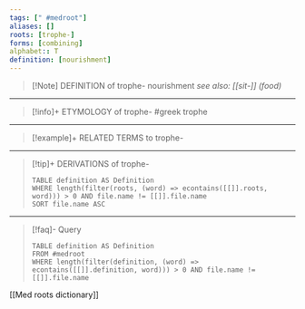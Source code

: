 ```yaml
---
tags: [" #medroot"]
aliases: []
roots: [trophe-]
forms: [combining]
alphabet:: T
definition: [nourishment]
---
```

>[!Note] DEFINITION of trophe-
>nourishment
>*see also: [[sit-]] (food)*
_____
>[!info]+ ETYMOLOGY of trophe-
>#greek trophe
_____
>[!example]+ RELATED TERMS to trophe-
>
_____
>[!tip]+ DERIVATIONS of trophe-
>```dataview
>TABLE definition AS Definition 
>WHERE length(filter(roots, (word) => econtains([[]].roots, word))) > 0 AND file.name != [[]].file.name
>SORT file.name ASC
>```
___
>[!faq]- Query
>```dataview
>TABLE definition AS Definition
>FROM #medroot
>WHERE length(filter(definition, (word) => econtains([[]].definition, word))) > 0 AND file.name != [[]].file.name
>```

[[Med roots dictionary]]